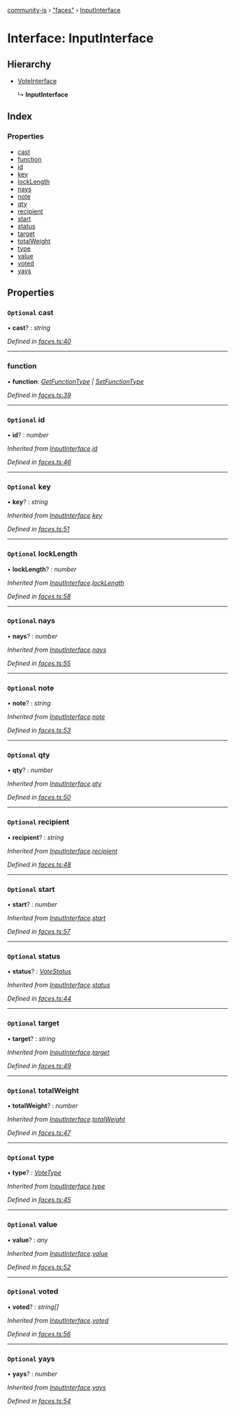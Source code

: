 [community-js](../globals.md) › ["faces"](../modules/_faces_.md) › [InputInterface](_faces_.inputinterface.md)

# Interface: InputInterface

## Hierarchy

* [VoteInterface](_faces_.voteinterface.md)

  ↳ **InputInterface**

## Index

### Properties

* [cast](_faces_.inputinterface.md#optional-cast)
* [function](_faces_.inputinterface.md#function)
* [id](_faces_.inputinterface.md#optional-id)
* [key](_faces_.inputinterface.md#optional-key)
* [lockLength](_faces_.inputinterface.md#optional-locklength)
* [nays](_faces_.inputinterface.md#optional-nays)
* [note](_faces_.inputinterface.md#optional-note)
* [qty](_faces_.inputinterface.md#optional-qty)
* [recipient](_faces_.inputinterface.md#optional-recipient)
* [start](_faces_.inputinterface.md#optional-start)
* [status](_faces_.inputinterface.md#optional-status)
* [target](_faces_.inputinterface.md#optional-target)
* [totalWeight](_faces_.inputinterface.md#optional-totalweight)
* [type](_faces_.inputinterface.md#optional-type)
* [value](_faces_.inputinterface.md#optional-value)
* [voted](_faces_.inputinterface.md#optional-voted)
* [yays](_faces_.inputinterface.md#optional-yays)

## Properties

### `Optional` cast

• **cast**? : *string*

*Defined in [faces.ts:40](https://github.com/CommunityXYZ/community-js/blob/e1a78cd/src/faces.ts#L40)*

___

###  function

• **function**: *[GetFunctionType](../modules/_faces_.md#getfunctiontype) | [SetFunctionType](../modules/_faces_.md#setfunctiontype)*

*Defined in [faces.ts:39](https://github.com/CommunityXYZ/community-js/blob/e1a78cd/src/faces.ts#L39)*

___

### `Optional` id

• **id**? : *number*

*Inherited from [InputInterface](_faces_.inputinterface.md).[id](_faces_.inputinterface.md#optional-id)*

*Defined in [faces.ts:46](https://github.com/CommunityXYZ/community-js/blob/e1a78cd/src/faces.ts#L46)*

___

### `Optional` key

• **key**? : *string*

*Inherited from [InputInterface](_faces_.inputinterface.md).[key](_faces_.inputinterface.md#optional-key)*

*Defined in [faces.ts:51](https://github.com/CommunityXYZ/community-js/blob/e1a78cd/src/faces.ts#L51)*

___

### `Optional` lockLength

• **lockLength**? : *number*

*Inherited from [InputInterface](_faces_.inputinterface.md).[lockLength](_faces_.inputinterface.md#optional-locklength)*

*Defined in [faces.ts:58](https://github.com/CommunityXYZ/community-js/blob/e1a78cd/src/faces.ts#L58)*

___

### `Optional` nays

• **nays**? : *number*

*Inherited from [InputInterface](_faces_.inputinterface.md).[nays](_faces_.inputinterface.md#optional-nays)*

*Defined in [faces.ts:55](https://github.com/CommunityXYZ/community-js/blob/e1a78cd/src/faces.ts#L55)*

___

### `Optional` note

• **note**? : *string*

*Inherited from [InputInterface](_faces_.inputinterface.md).[note](_faces_.inputinterface.md#optional-note)*

*Defined in [faces.ts:53](https://github.com/CommunityXYZ/community-js/blob/e1a78cd/src/faces.ts#L53)*

___

### `Optional` qty

• **qty**? : *number*

*Inherited from [InputInterface](_faces_.inputinterface.md).[qty](_faces_.inputinterface.md#optional-qty)*

*Defined in [faces.ts:50](https://github.com/CommunityXYZ/community-js/blob/e1a78cd/src/faces.ts#L50)*

___

### `Optional` recipient

• **recipient**? : *string*

*Inherited from [InputInterface](_faces_.inputinterface.md).[recipient](_faces_.inputinterface.md#optional-recipient)*

*Defined in [faces.ts:48](https://github.com/CommunityXYZ/community-js/blob/e1a78cd/src/faces.ts#L48)*

___

### `Optional` start

• **start**? : *number*

*Inherited from [InputInterface](_faces_.inputinterface.md).[start](_faces_.inputinterface.md#optional-start)*

*Defined in [faces.ts:57](https://github.com/CommunityXYZ/community-js/blob/e1a78cd/src/faces.ts#L57)*

___

### `Optional` status

• **status**? : *[VoteStatus](../modules/_faces_.md#votestatus)*

*Inherited from [InputInterface](_faces_.inputinterface.md).[status](_faces_.inputinterface.md#optional-status)*

*Defined in [faces.ts:44](https://github.com/CommunityXYZ/community-js/blob/e1a78cd/src/faces.ts#L44)*

___

### `Optional` target

• **target**? : *string*

*Inherited from [InputInterface](_faces_.inputinterface.md).[target](_faces_.inputinterface.md#optional-target)*

*Defined in [faces.ts:49](https://github.com/CommunityXYZ/community-js/blob/e1a78cd/src/faces.ts#L49)*

___

### `Optional` totalWeight

• **totalWeight**? : *number*

*Inherited from [InputInterface](_faces_.inputinterface.md).[totalWeight](_faces_.inputinterface.md#optional-totalweight)*

*Defined in [faces.ts:47](https://github.com/CommunityXYZ/community-js/blob/e1a78cd/src/faces.ts#L47)*

___

### `Optional` type

• **type**? : *[VoteType](../modules/_faces_.md#votetype)*

*Inherited from [InputInterface](_faces_.inputinterface.md).[type](_faces_.inputinterface.md#optional-type)*

*Defined in [faces.ts:45](https://github.com/CommunityXYZ/community-js/blob/e1a78cd/src/faces.ts#L45)*

___

### `Optional` value

• **value**? : *any*

*Inherited from [InputInterface](_faces_.inputinterface.md).[value](_faces_.inputinterface.md#optional-value)*

*Defined in [faces.ts:52](https://github.com/CommunityXYZ/community-js/blob/e1a78cd/src/faces.ts#L52)*

___

### `Optional` voted

• **voted**? : *string[]*

*Inherited from [InputInterface](_faces_.inputinterface.md).[voted](_faces_.inputinterface.md#optional-voted)*

*Defined in [faces.ts:56](https://github.com/CommunityXYZ/community-js/blob/e1a78cd/src/faces.ts#L56)*

___

### `Optional` yays

• **yays**? : *number*

*Inherited from [InputInterface](_faces_.inputinterface.md).[yays](_faces_.inputinterface.md#optional-yays)*

*Defined in [faces.ts:54](https://github.com/CommunityXYZ/community-js/blob/e1a78cd/src/faces.ts#L54)*
